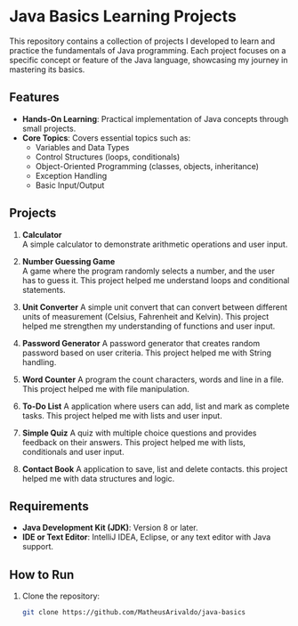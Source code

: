 # Java Basics Learning Projects

This repository contains a collection of projects I developed to learn and practice the fundamentals of Java programming. Each project focuses on a specific concept or feature of the Java language, showcasing my journey in mastering its basics.

## Features

- **Hands-On Learning**: Practical implementation of Java concepts through small projects.
- **Core Topics**: Covers essential topics such as:
  - Variables and Data Types
  - Control Structures (loops, conditionals)
  - Object-Oriented Programming (classes, objects, inheritance)
  - Exception Handling
  - Basic Input/Output

## Projects
   
1. **Calculator**  
   A simple calculator to demonstrate arithmetic operations and user input.

2. **Number Guessing Game**  
  A game where the program randomly selects a number, and the user has
  to guess it. This project helped me understand loops and conditional statements.

3. **Unit Converter**
  A simple unit convert that can convert between different units of measurement (Celsius, Fahrenheit and Kelvin).
  This project helped me strengthen my understanding of functions and user input.

4. **Password Generator**
   A password generator that creates random password based on user criteria. This project helped me with String handling.

5. **Word Counter**
   A program the count characters, words and line in a file. This project helped me with file manipulation.

6. **To-Do List**
   A application where users can add, list and mark as complete tasks. This project helped me with lists and user input.

7. **Simple Quiz**
   A quiz with multiple choice questions and provides feedback on their answers. This project helped me with lists, conditionals and user input.

8. **Contact Book**
   A application to save, list and delete contacts. this project helped me with data structures and logic.

## Requirements

- **Java Development Kit (JDK)**: Version 8 or later.
- **IDE or Text Editor**: IntelliJ IDEA, Eclipse, or any text editor with Java support.

## How to Run

1. Clone the repository:  
   ```bash
   git clone https://github.com/MatheusArivaldo/java-basics
